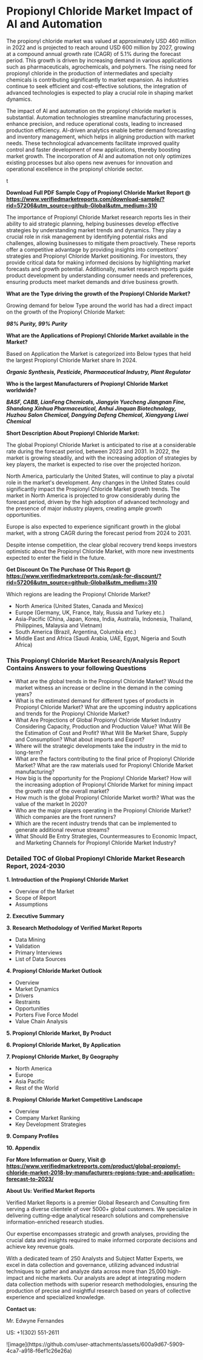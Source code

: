 <h1>Propionyl Chloride Market Impact of AI and Automation</h1><p>The propionyl chloride market was valued at approximately USD 460 million in 2022 and is projected to reach around USD 600 million by 2027, growing at a compound annual growth rate (CAGR) of 5.1% during the forecast period. This growth is driven by increasing demand in various applications such as pharmaceuticals, agrochemicals, and polymers. The rising need for propionyl chloride in the production of intermediates and specialty chemicals is contributing significantly to market expansion. As industries continue to seek efficient and cost-effective solutions, the integration of advanced technologies is expected to play a crucial role in shaping market dynamics.</p><p>The impact of AI and automation on the propionyl chloride market is substantial. Automation technologies streamline manufacturing processes, enhance precision, and reduce operational costs, leading to increased production efficiency. AI-driven analytics enable better demand forecasting and inventory management, which helps in aligning production with market needs. These technological advancements facilitate improved quality control and faster development of new applications, thereby boosting market growth. The incorporation of AI and automation not only optimizes existing processes but also opens new avenues for innovation and operational excellence in the propionyl chloride sector.</p>t</p><p id="" class=""><strong>Download Full PDF Sample Copy of Propionyl Chloride Market Report @ <a href="https://www.verifiedmarketreports.com/download-sample/?rid=57206&utm_source=github-Global&utm_medium=310" target="_blank">https://www.verifiedmarketreports.com/download-sample/?rid=57206&utm_source=github-Global&utm_medium=310</a></strong></p><p>The importance of&nbsp;Propionyl Chloride Market research reports lies in their ability to aid strategic planning, helping businesses develop effective strategies by understanding market trends and dynamics. They play a crucial role in risk management by identifying potential risks and challenges, allowing businesses to mitigate them proactively. These reports offer a competitive advantage by providing insights into competitors' strategies and Propionyl Chloride Market positioning. For investors, they provide critical data for making informed decisions by highlighting market forecasts and growth potential. Additionally, market research reports guide product development by understanding consumer needs and preferences, ensuring products meet market demands and drive business growth.</p><p><strong>What are the&nbsp;Type driving the growth of the Propionyl Chloride Market?</strong></p><p id="" class="">Growing demand for below Type around the world has had a direct impact on the growth of the Propionyl Chloride Market:</p><em><strong>98% Purity, 99% Purity</strong></em></p><strong>What are the&nbsp;Applications&nbsp;of Propionyl Chloride Market available in the Market?</strong></p><p id="" class="">Based on Application the Market is categorized into Below types that held the largest Propionyl Chloride Market share In 2024.</p><em><strong>Organic Synthesis, Pesticide, Pharmaceutical Industry, Plant Regulator</strong></em></p><strong>Who is the largest Manufacturers of Propionyl Chloride Market worldwide?</strong></p><p><em><strong>BASF, CABB, LianFeng Chemicals, Jiangyin Yuecheng Jiangnan Fine, Shandong Xinhua Pharmaceutical, Anhui Jinquan Biotechnology, Huzhou Salon Chemical, Dongying Dafeng Chemical, Xiangyang Liwei Chemical</strong></em></p><p id="" class=""><strong>Short Description About Propionyl Chloride Market:</strong></p><p>The global Propionyl Chloride Market is anticipated to rise at a considerable rate during the forecast period, between 2023 and 2031. In 2022, the market is growing steadily, and with the increasing adoption of strategies by key players, the market is expected to rise over the projected horizon.</p><p>North America, particularly the United States, will continue to play a pivotal role in the market's development. Any changes in the United States could significantly impact the Propionyl Chloride Market growth trends. The market in North America is projected to grow considerably during the forecast period, driven by the high adoption of advanced technology and the presence of major industry players, creating ample growth opportunities.</p><p>Europe is also expected to experience significant growth in the global market, with a strong CAGR during the forecast period from 2024 to 2031.</p><p>Despite intense competition, the clear global recovery trend keeps investors optimistic about the Propionyl Chloride Market, with more new investments expected to enter the field in the future.</p><p id="" class=""><strong>Get Discount On The Purchase Of This Report @ <a href="https://www.verifiedmarketreports.com/ask-for-discount/?rid=57206&utm_source=github-Global&utm_medium=310" target="_blank">https://www.verifiedmarketreports.com/ask-for-discount/?rid=57206&utm_source=github-Global&utm_medium=310</a></strong></p>Which regions are leading the Propionyl Chloride Market?</p><ul><li>North America (United States, Canada and Mexico)</li><li>Europe (Germany, UK, France, Italy, Russia and Turkey etc.)</li><li>Asia-Pacific (China, Japan, Korea, India, Australia, Indonesia, Thailand, Philippines, Malaysia and Vietnam)</li><li>South America (Brazil, Argentina, Columbia etc.)</li><li>Middle East and Africa (Saudi Arabia, UAE, Egypt, Nigeria and South Africa)</li></ul><h3 id="" class="">This Propionyl Chloride Market Research/Analysis Report Contains Answers to your following Questions</h3><ul><li>What are the global trends in the Propionyl Chloride Market? Would the market witness an increase or decline in the demand in the coming years?</li><li>What is the estimated demand for different types of products in Propionyl Chloride Market? What are the upcoming industry applications and trends for the Propionyl Chloride Market?</li><li>What Are Projections of Global Propionyl Chloride Market Industry Considering Capacity, Production and Production Value? What Will Be the Estimation of Cost and Profit? What Will Be Market Share, Supply and Consumption? What about imports and Export?</li><li>Where will the strategic developments take the industry in the mid to long-term?</li><li>What are the factors contributing to the final price of Propionyl Chloride Market? What are the raw materials used for Propionyl Chloride Market manufacturing?</li><li>How big is the opportunity for the Propionyl Chloride Market? How will the increasing adoption of Propionyl Chloride Market for mining impact the growth rate of the overall market?</li><li>How much is the global Propionyl Chloride Market worth? What was the value of the market In 2020?</li><li>Who are the major players operating in the Propionyl Chloride Market? Which companies are the front runners?</li><li>Which are the recent industry trends that can be implemented to generate additional revenue streams?</li><li>What Should Be Entry Strategies, Countermeasures to Economic Impact, and Marketing Channels for Propionyl Chloride Market Industry?</li></ul><h3 id="" class="">Detailed TOC of Global Propionyl Chloride Market Research Report, 2024-2030</h3><p id="" class=""><strong>1. Introduction of the Propionyl Chloride Market</strong></p><ul><li>Overview of the Market</li><li>Scope of Report</li><li>Assumptions</li></ul><p id="" class=""><strong>2. Executive Summary</strong></p><p id="" class=""><strong>3. Research Methodology of Verified Market Reports</strong></p><ul><li>Data Mining</li><li>Validation</li><li>Primary Interviews</li><li>List of Data Sources</li></ul><p id="" class=""><strong>4. Propionyl Chloride Market Outlook</strong></p><ul><li>Overview</li><li>Market Dynamics</li><li>Drivers</li><li>Restraints</li><li>Opportunities</li><li>Porters Five Force Model</li><li>Value Chain Analysis</li></ul><p id="" class=""><strong>5. Propionyl Chloride Market, By Product</strong></p><p id="" class=""><strong>6. Propionyl Chloride Market, By Application</strong></p><p id="" class=""><strong>7. Propionyl Chloride Market, By Geography</strong></p><ul><li>North America</li><li>Europe</li><li>Asia Pacific</li><li>Rest of the World</li></ul><p id="" class=""><strong>8. Propionyl Chloride Market Competitive Landscape</strong></p><ul><li>Overview</li><li>Company Market Ranking</li><li>Key Development Strategies</li></ul><p id="" class=""><strong>9. Company Profiles</strong></p><p id="" class=""><strong>10. Appendix</strong></p><p id="" class=""><strong>For More Information or Query, Visit @ <a href="https://www.verifiedmarketreports.com/product/global-propionyl-chloride-market-2018-by-manufacturers-regions-type-and-application-forecast-to-2023/" target="_blank">https://www.verifiedmarketreports.com/product/global-propionyl-chloride-market-2018-by-manufacturers-regions-type-and-application-forecast-to-2023/</a></strong></p><p id="" class=""><strong>About Us: Verified Market Reports</strong></p><p id="" class="">Verified Market Reports is a premier Global Research and Consulting firm serving a diverse clientele of over 5000+ global customers. We specialize in delivering cutting-edge analytical research solutions and comprehensive information-enriched research studies.</p><p id="" class="">Our expertise encompasses strategic and growth analyses, providing the crucial data and insights required to make informed corporate decisions and achieve key revenue goals.</p><p id="" class="">With a dedicated team of 250 Analysts and Subject Matter Experts, we excel in data collection and governance, utilizing advanced industrial techniques to gather and analyze data across more than 25,000 high-impact and niche markets. Our analysts are adept at integrating modern data collection methods with superior research methodologies, ensuring the production of precise and insightful research based on years of collective experience and specialized knowledge.</p><p id="" class=""><strong>Contact us:</strong></p><p id="" class="">Mr. Edwyne Fernandes</p><p id="" class="">US: +1(302) 551-2611</p>
![image](https://github.com/user-attachments/assets/600a9d67-5909-4ca7-a918-f6ef1c26e26a)
